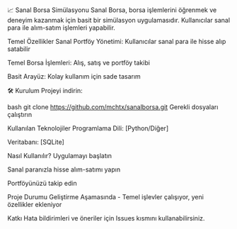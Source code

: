 📈 Sanal Borsa Simülasyonu
Sanal Borsa, borsa işlemlerini öğrenmek ve deneyim kazanmak için basit bir simülasyon uygulamasıdır. Kullanıcılar sanal para ile alım-satım işlemleri yapabilir.

 Temel Özellikler
Sanal Portföy Yönetimi: Kullanıcılar sanal para ile hisse alıp satabilir

Temel Borsa İşlemleri: Alış, satış ve portföy takibi

Basit Arayüz: Kolay kullanım için sade tasarım

🛠 Kurulum
Projeyi indirin:

bash
git clone https://github.com/mchtx/sanalborsa.git
Gerekli dosyaları çalıştırın

 Kullanılan Teknolojiler
Programlama Dili: [Python/Diğer]

Veritabanı: [SQLite]


 Nasıl Kullanılır?
Uygulamayı başlatın

Sanal paranızla hisse alım-satımı yapın

Portföyünüzü takip edin

 Proje Durumu
 Geliştirme Aşamasında - Temel işlevler çalışıyor, yeni özellikler ekleniyor

 Katkı
Hata bildirimleri ve öneriler için Issues kısmını kullanabilirsiniz.
